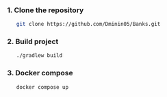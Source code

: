 ### 1. Clone the repository
```sh
   git clone https://github.com/Dminin05/Banks.git
```
### 2. Build project
```sh
   ./gradlew build
```
### 3. Docker compose
```sh
   docker compose up
```